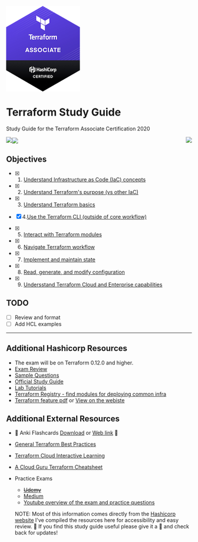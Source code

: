 
<img align="center" src="tf-logo.png">

# Terraform Study Guide
Study Guide for the Terraform Associate Certification 2020

<img align="left" src="https://img.shields.io/github/last-commit/ari-hacks/terraform-study-guide/master?style=for-the-badge">

<img align="center" src="https://img.shields.io/github/license/ari-hacks/terraform-study-guide?style=for-the-badge">

<img align="right" src="https://img.shields.io/github/repo-size/ari-hacks/terraform-study-guide?style=for-the-badge">



## Objectives 

  - [x] 1. [Understand Infrastructure as Code (IaC) concepts](/Objective%201%20&%202/Iac.md)

  - [x] 2. [Understand Terraform's purpose (vs other IaC)](/Objective%201%20&%202/Iac.md)

  - [x] 3. [Understand Terraform basics](/Objective%203/terraform-basics.md)
  - [x] 4.[Use the Terraform CLI (outside of core workflow)](/Objective%204/terraform-cli.md)
  - [x] 5. [Interact with Terraform modules](/Objective%205/modules.md)
  - [x] 6. [Navigate Terraform workflow](/Objective%206/workflow.md)
  - [x] 7. [Implement and maintain state](/Objective%207/manage-state.md)
  - [x] 8. [Read, generate, and modify configuration](/Objective%208/hcl-features.md)
  - [x] 9. [Undersstand Terraform Cloud and Enterprise capabilities](/Objective%209/cloud-and-enterprise.md)

## TODO 
 - [ ] Review and format 
 - [ ] Add HCL examples
-------------------------------

## Additional Hashicorp Resources
- The exam will be on Terraform 0.12.0 and higher. 
- [Exam Review](https://learn.hashicorp.com/terraform/certification/terraform-associate-review)
- [Sample Questions](/Sample%20Questions%20/Question-Answer.md)
- [Official Study Guide](https://learn.hashicorp.com/tutorials/terraform/associate-study)
- [Lab Tutorials](https://learn.hashicorp.com/tutorials/terraform/infrastructure-as-code?in=terraform/aws-get-started)
- [Terraform Registry - find modules for deploying common infra](https://registry.terraform.io/)
- [Terraform feature pdf](/tf-feature-table.pdf) or [View on the webiste](https://www.hashicorp.com/products/terraform/pricing/)
  
## Additional External Resources
- 🌟 Anki Flashcards [Download](/anki/) or [Web link](https://ankiweb.net/shared/info/180398604) 🌟
- [General Terraform Best Practices](https://www.terraform-best-practices.com/)
- [Terraform Cloud Interactive Learning](https://www.katacoda.com/courses/terraform)
- [A Cloud Guru Terraform Cheatsheet](https://res.cloudinary.com/acloud-guru/image/fetch/c_thumb,f_auto,q_auto/https://acg-wordpress-content-production.s3.us-west-2.amazonaws.com/app/uploads/2020/11/terraform-cheatsheet-from-ACG.pdf)
- Practice Exams 
  - <s>[Udemy](https://www.udemy.com/course/hashicorp-certified-terraform-associate-2020-practice-exam/)</s>
  - [Medium](https://medium.com/bb-tutorials-and-thoughts/250-practice-questions-for-terraform-associate-certification-7a3ccebe6a1a)
  - [Youtube overview of the exam and practice questions](https://www.youtube.com/watch?v=vhZEdqlXlSs&list=PL5VXZTK6spA2HF5Kf0rI9RDRHF9Hopffr)


  NOTE: Most of this information comes directly from the [Hashicorp website](https://learn.hashicorp.com/terraform/certification/terraform-associate-study-guide) I've compiled the resources here for accessibility and easy review. 🙂 If you find this study guide useful please give it a 🌟 and check back for updates! 
